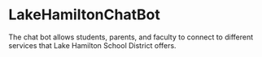 # LakeHamiltonChatBot
The chat bot allows students, parents, and faculty to connect to different services that Lake Hamilton School District offers.
